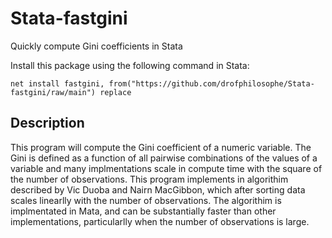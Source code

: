 # Stata-fastgini
 Quickly compute Gini coefficients in Stata
 
 Install this package using the following command in Stata:
 
 `net install fastgini, from("https://github.com/drofphilosophe/Stata-fastgini/raw/main") replace`
 
 ## Description
 This program will compute the Gini coefficient of a numeric variable. The Gini is defined as a function of all pairwise combinations 
 of the values of a variable and many implmentations scale in compute time with the square of the number of observations. This program
 implements in algorithim described by Vic Duoba and Nairn MacGibbon, which after sorting data scales linearlly with the number of 
 observations. The algorithim is implmentated in Mata, and can be substantially faster than other implementations, particularlly 
 when the number of observations is large. 
 
